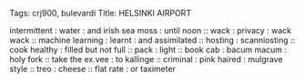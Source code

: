 Tags: crj900, bulevardi
Title: HELSINKI AIRPORT
  
intermittent : water : and irish sea moss : until noon :: wack : privacy : wack wack :: machine learning : learnt : and assimilated :: hosting : scanniosting :: cook healthy : filled but not full :: pack : light :: book cab : bacum macum : holy fork :: take the ex.vee : to kallinge :: criminal : pink haired : mulgrave style :: treo : cheese :: flat rate : or taximeter
